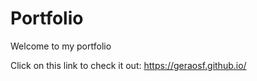 # Portfolio

Welcome to my portfolio

Click on this link to check it out: https://geraosf.github.io/
